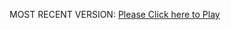 MOST RECENT VERSION: [Please Click here to Play](https://rawcdn.githack.com/alperenbutun/Flying-3d/f6ced65/index.html)
